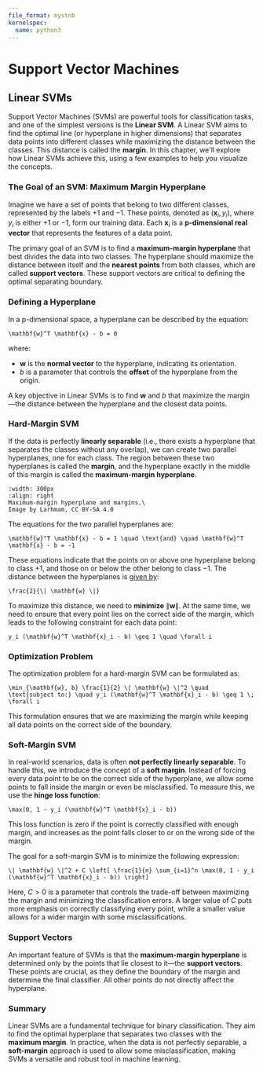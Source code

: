 ```yaml
---
file_format: mystnb
kernelspec:
  name: python3
---
```


# Support Vector Machines

## Linear SVMs

Support Vector Machines (SVMs) are powerful tools for classification tasks, and one of the simplest versions is the **Linear SVM**. A Linear SVM aims to find the optimal line (or hyperplane in higher dimensions) that separates data points into different classes while maximizing the distance between the classes. This distance is called the **margin**. In this chapter, we'll explore how Linear SVMs achieve this, using a few examples to help you visualize the concepts.

### The Goal of an SVM: Maximum Margin Hyperplane

Imagine we have a set of points that belong to two different classes, represented by the labels +1 and −1. These points, denoted as $(\mathbf{x}_i, y_i)$, where $y_i$ is either +1 or −1, form our training data. Each $\mathbf{x}_i$ is a **p-dimensional real vector** that represents the features of a data point.

The primary goal of an SVM is to find a **maximum-margin hyperplane** that best divides the data into two classes. The hyperplane should maximize the distance between itself and the **nearest points** from both classes, which are called **support vectors**. These support vectors are critical to defining the optimal separating boundary.

### Defining a Hyperplane

In a p-dimensional space, a hyperplane can be described by the equation:

```{math}
\mathbf{w}^T \mathbf{x} - b = 0
```

where:
- $\mathbf{w}$ is the **normal vector** to the hyperplane, indicating its orientation.
- $b$ is a parameter that controls the **offset** of the hyperplane from the origin.

A key objective in Linear SVMs is to find $\mathbf{w}$ and $b$ that maximize the margin—the distance between the hyperplane and the closest data points.

### Hard-Margin SVM


If the data is perfectly **linearly separable** (i.e., there exists a hyperplane that separates the classes without any overlap), we can create two parallel hyperplanes, one for each class. The region between these two hyperplanes is called the **margin**, and the hyperplane exactly in the middle of this margin is called the **maximum-margin hyperplane**.

```{figure} https://upload.wikimedia.org/wikipedia/commons/7/72/SVM_margin.png
:width: 300px
:align: right
Maximum-margin hyperplane and margins.\
Image by Larhmam, CC BY-SA 4.0
```


The equations for the two parallel hyperplanes are:

```{math}
\mathbf{w}^T \mathbf{x} - b = 1 \quad \text{and} \quad \mathbf{w}^T \mathbf{x} - b = -1
```

These equations indicate that the points on or above one hyperplane belong to class +1, and those on or below the other belong to class −1. The distance between the hyperplanes is [given by](https://math.stackexchange.com/questions/1305925/why-is-the-svm-margin-equal-to-frac2-mathbfw):

```{math}
\frac{2}{\| \mathbf{w} \|}
```

To maximize this distance, we need to **minimize** $\| \mathbf{w} \|$. At the same time, we need to ensure that every point lies on the correct side of the margin, which leads to the following constraint for each data point:

```{math}
y_i (\mathbf{w}^T \mathbf{x}_i - b) \geq 1 \quad \forall i
```

### Optimization Problem

The optimization problem for a hard-margin SVM can be formulated as:

```{math}
\min_{\mathbf{w}, b} \frac{1}{2} \| \mathbf{w} \|^2 \quad \text{subject to:} \quad y_i (\mathbf{w}^T \mathbf{x}_i - b) \geq 1 \; \forall i
```

This formulation ensures that we are maximizing the margin while keeping all data points on the correct side of the boundary.

### Soft-Margin SVM

In real-world scenarios, data is often **not perfectly linearly separable**. To handle this, we introduce the concept of a **soft margin**. Instead of forcing every data point to be on the correct side of the hyperplane, we allow some points to fall inside the margin or even be misclassified. To measure this, we use the **hinge loss function**:

```{math}
\max(0, 1 - y_i (\mathbf{w}^T \mathbf{x}_i - b))
```

This loss function is zero if the point is correctly classified with enough margin, and increases as the point falls closer to or on the wrong side of the margin.

The goal for a soft-margin SVM is to minimize the following expression:

```{math}
\| \mathbf{w} \|^2 + C \left[ \frac{1}{n} \sum_{i=1}^n \max(0, 1 - y_i (\mathbf{w}^T \mathbf{x}_i - b)) \right]
```

Here, $C > 0$ is a parameter that controls the trade-off between maximizing the margin and minimizing the classification errors. A larger value of $C$ puts more emphasis on correctly classifying every point, while a smaller value allows for a wider margin with some misclassifications.

### Support Vectors

An important feature of SVMs is that the **maximum-margin hyperplane** is determined only by the points that lie closest to it—the **support vectors**. These points are crucial, as they define the boundary of the margin and determine the final classifier. All other points do not directly affect the hyperplane.

### Summary

Linear SVMs are a fundamental technique for binary classification. They aim to find the optimal hyperplane that separates two classes with the **maximum margin**. In practice, when the data is not perfectly separable, a **soft-margin** approach is used to allow some misclassification, making SVMs a versatile and robust tool in machine learning.
